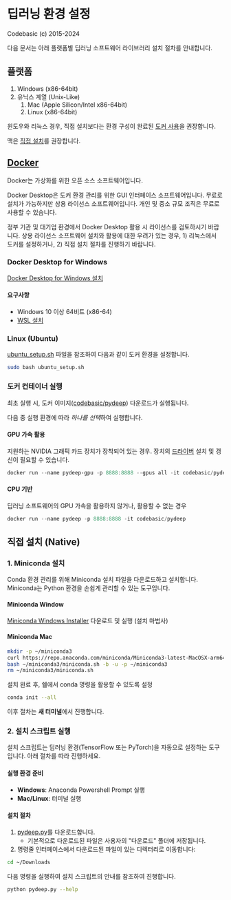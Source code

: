 # 딥러닝 환경 설정

Codebasic (c) 2015-2024

다음 문서는 아래 플랫폼별 딥러닝 소프트웨어 라이브러리 설치 절차를 안내합니다.

## 플랫폼

1. Windows (x86-64bit)
1. 유닉스 계열 (Unix-Like)
    1. Mac (Apple Silicon/Intel x86-64bit)
    1. Linux (x86-64bit)

윈도우와 리눅스 경우, 직접 설치보다는 환경 구성이 완료된 [도커 사용](#docker)을 권장합니다.

맥은 [직접 설치](#mac)를 권장합니다.

## [Docker](https://docs.docker.com/get-started/overview/)

Docker는 가상화를 위한 오픈 소스 소프트웨어입니다.

Docker Desktop은 도커 환경 관리를 위한 GUI 인터페이스 소프트웨어입니다. 무료로 설치가 가능하지만 상용 라이선스 소프트웨어입니다. 개인 및 중소 규모 조직은 무료로 사용할 수 있습니다.

정부 기관 및 대기업 환경에서 Docker Desktop 활용 시 라이선스를 검토하시기 바랍니다. 상용 라이선스 소프트웨어 설치와 활용에 대한 우려가 있는 경우, 1) 리눅스에서 도커를 설정하거나, 2) 직접 설치 절차를 진행하기 바랍니다.

### Docker Desktop for Windows

[Docker Desktop for Windows 설치](https://docs.docker.com/desktop/install/windows-install)

#### 요구사항

* Windows 10 이상 64비트 (x86-64)
* [WSL 설치](https://learn.microsoft.com/ko-kr/windows/wsl/install#install-wsl-command)

### Linux (Ubuntu)

[ubuntu_setup.sh](https://github.com/codebasic/pydeep-environments/blob/main/ubuntu_setup.sh) 파일을 참조하여 다음과 같이 도커 환경을 설정합니다.

```sh
sudo bash ubuntu_setup.sh
```

### 도커 컨테이너 실행

최초 실행 시, 도커 이미지([codebasic/pydeep](https://hub.docker.com/r/codebasic/pydeep)) 다운로드가 실행됩니다.

다음 중 실행 환경에 따라 *하나를 선택*하여 실행합니다.

#### GPU 가속 활용

지원하는 NVIDIA 그래픽 카드 장치가 장착되어 있는 경우. 장치의 [드라이버](https://www.nvidia.co.kr/drivers) 설치 및 갱신이 필요할 수 있습니다.

```powershell
docker run --name pydeep-gpu -p 8888:8888 --gpus all -it codebasic/pydeep
```

#### CPU 기반

딥러닝 소프트웨어의 GPU 가속을 활용하지 않거나, 활용할 수 없는 경우

```powershell
docker run --name pydeep -p 8888:8888 -it codebasic/pydeep
```

## 직접 설치 (Native)

### 1. Miniconda 설치

Conda 환경 관리를 위해 Miniconda 설치 파일을 다운로드하고 설치합니다. Miniconda는 Python 환경을 손쉽게 관리할 수 있는 도구입니다.

#### Miniconda Window

[Miniconda Windows Installer](https://repo.anaconda.com/miniconda/Miniconda3-latest-Windows-x86_64.exe) 다운로드 및 실행 (설치 마법사)

#### Miniconda Mac

```sh
mkdir -p ~/miniconda3
curl https://repo.anaconda.com/miniconda/Miniconda3-latest-MacOSX-arm64.sh -o ~/miniconda3/miniconda.sh
bash ~/miniconda3/miniconda.sh -b -u -p ~/miniconda3
rm ~/miniconda3/miniconda.sh
```

설치 완료 후, 쉘에서 conda 명령을 활용할 수 있도록 설정

```sh
conda init --all
```

이후 절차는 **새 터미널**에서 진행합니다.

### 2. 설치 스크립트 실행

설치 스크립트는 딥러닝 환경(TensorFlow 또는 PyTorch)을 자동으로 설정하는 도구입니다. 아래 절차를 따라 진행하세요.

#### 실행 환경 준비

* **Windows**: Anaconda Powershell Prompt 실행
* **Mac/Linux**: 터미널 실행

#### 설치 절차

1. [pydeep.py](pydeep.py)를 다운로드합니다.
   * 기본적으로 다운로드된 파일은 사용자의 "다운로드" 폴더에 저장됩니다.
2. 명령줄 인터페이스에서 다운로드된 파일이 있는 디렉터리로 이동합니다:

```sh
cd ~/Downloads
```

다음 명령을 실행하여 설치 스크립트의 안내를 참조하여 진행합니다.

```sh
python pydeep.py --help
```
